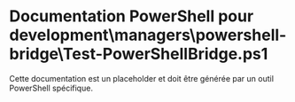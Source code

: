 # Documentation PowerShell pour development\managers\powershell-bridge\Test-PowerShellBridge.ps1

Cette documentation est un placeholder et doit être générée par un outil PowerShell spécifique.
